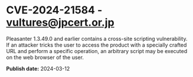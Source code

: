 # CVE-2024-21584 - vultures@jpcert.or.jp

Pleasanter 1.3.49.0 and earlier contains a cross-site scripting vulnerability. If an attacker tricks the user to access the product with a specially crafted URL and perform a specific operation, an arbitrary script may be executed on the web browser of the user.


**Publish date:** 2024-03-12
